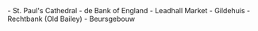 <div lang="nl">
- St. Paul's Cathedral
- de Bank of England
- Leadhall Market
- Gildehuis
- Rechtbank (Old Bailey)
- Beursgebouw
</div>
